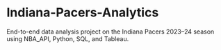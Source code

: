 # Indiana-Pacers-Analytics
End-to-end data analysis project on the Indiana Pacers 2023–24 season using NBA_API, Python, SQL, and Tableau.
